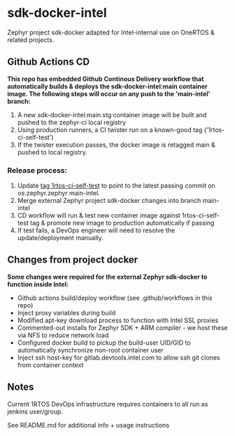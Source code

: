 # sdk-docker-intel
Zephyr project sdk-docker adapted for Intel-internal use on OneRTOS & related projects.

## Github Actions CD

**This repo has embedded Github Continous Delivery workflow that automatically builds & deploys the sdk-docker-intel:main container image. The following steps will occur on any push to the 'main-intel' branch:**

1. A new sdk-docker-intel:main.stg container image will be built and pushed to the zephyr-ci local registry
3. Using production runners, a CI twister run on a known-good tag ('1rtos-ci-self-test')
4. If the twister execution passes, the docker image is retagged main & pushed to local registry.

### Release process:

1. Update [tag 1rtos-ci-self-test](https://github.com/intel-innersource/os.rtos.zephyr.zephyr/releases/tag/1rtos-ci-self-test) to point to the latest passing commit on os.zephyr.zephyr main-intel.
2. Merge external Zephyr project sdk-docker changes into branch main-intel
3. CD workflow will run & test new container image against 1rtos-ci-self-test tag & promote new image to production automatically if passing
4. If test fails, a DevOps engineer will need to resolve the update/deployment manually. 

## Changes from project docker

**Some changes were required for the external Zephyr sdk-docker to function inside Intel:**

* Github actions build/deploy workflow (see .github/workflows in this repo)
* Inject proxy variables during build
* Modified apt-key download process to function with Intel SSL proxies
* Commented-out installs for Zephyr SDK + ARM compiler - we host these via NFS to reduce network load  
* Configured docker build to pickup the build-user UID/GID to automatically synchronize non-root container user
* Inject ssh host-key for gitlab.devtools.intel.com to allow ssh git clones from container context

## Notes

Current 1RTOS DevOps infrastructure requires containers to all run as jenkins user/group.

See README.md for additional info + usage instructions

